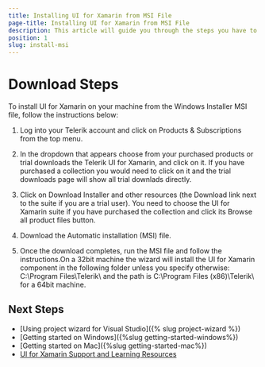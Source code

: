 ```yaml
---
title: Installing UI for Xamarin from MSI File
page-title: Installing UI for Xamarin from MSI File
description: This article will guide you through the steps you have to follow in order to download and install the UI for Xamarin Forms.
position: 1 
slug: install-msi
---
```

# Download Steps #
To install UI for Xamarin on your machine from the Windows Installer MSI file, follow the instructions below:

1. Log into your Telerik account and click on Products & Subscriptions from the top menu.

1. In the dropdown that appears choose from your purchased products or trial downloads the Telerik UI for Xamarin, and click on it. If you have purchased a collection you would need to click on it and the trial downloads page will show all trial downlads directly.

1. Click on Download Installer and other resources (the Download link next to the suite if you are a trial user). You need to choose the UI for Xamarin suite if you have purchased the collection and click its Browse all product files button.

1. Download the Automatic installation (MSI) file.

1. Once the download completes, run the MSI file and follow the instructions.On a 32bit machine the wizard will install the UI for Xamarin component in the following folder unless you specify otherwise: C:\Program Files\Telerik\ and the path is C:\Program Files (x86)\Telerik\ for a 64bit machine.

## Next Steps ##
- [Using project wizard for Visual Studio]({% slug project-wizard %})
- [Getting started on Windows]({%slug getting-started-windows%})
- [Getting started on Mac]({%slug getting-started-mac%})
- [UI for Xamarin Support and Learning Resources](http://www.telerik.com/support/xamarin-ui)